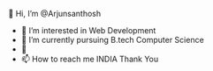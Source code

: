 👋 Hi, I’m @Arjunsanthosh
- 👀 I’m interested in Web Development
- 🌱 I’m currently pursuing B.tech Computer Science
- 💞️
- 📫 How to reach me INDIA
Thank You
